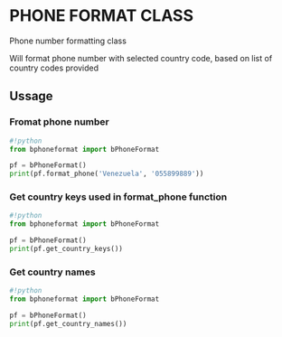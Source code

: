 # PHONE FORMAT CLASS
Phone number formatting class

Will format phone number with selected country code, based on list of country codes provided

## Ussage

### Fromat phone number
```python
#!python
from bphoneformat import bPhoneFormat

pf = bPhoneFormat()
print(pf.format_phone('Venezuela', '055899889'))
```

### Get country keys used in **format_phone** function
```python
#!python
from bphoneformat import bPhoneFormat

pf = bPhoneFormat()
print(pf.get_country_keys())
```

### Get country names
```python
#!python
from bphoneformat import bPhoneFormat

pf = bPhoneFormat()
print(pf.get_country_names())
```

